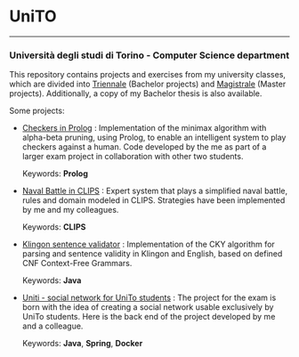 # UniTO

---

### Università degli studi di Torino - Computer Science department

This repository contains projects and exercises from my university classes, which are divided into [Triennale](Triennale/) (Bachelor projects) and [Magistrale](Magistrale/) (Master projects). Additionally, a copy of my Bachelor thesis is also available.

Some projects:
- [Checkers in Prolog](Magistrale/IALab/Progetto_Pozzato/prolog-dama) : Implementation of the minimax algorithm with alpha-beta pruning, using Prolog, to enable an intelligent system to play checkers against a human. Code developed by the me as part of a larger exam project in collaboration with other two students.

  Keywords: **Prolog** 
- [Naval Battle in CLIPS](Magistrale/IALab/Progetto_Micalizio/clips-battlemap) : Expert system that plays a simplified naval battle, rules and domain modeled in CLIPS. Strategies have been implemented by me and my colleagues.

  Keywords: **CLIPS**
- [Klingon sentence validator](Magistrale/TLN/Progetto_Mazzei) : Implementation of the CKY algorithm for parsing and sentence validity in Klingon and English, based on defined CNF Context-Free Grammars.

  Keywords: **Java**
- [Uniti - social network for UniTo students](Magistrale/TAASS/Progetto_uniti) : The project for the exam is born with the idea of creating a social network usable exclusively by UniTo students. Here is the back end of the project developed by me and a colleague.

  Keywords: **Java**, **Spring**, **Docker**
